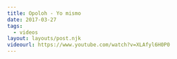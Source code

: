 ```yaml
---
title: Opoloh - Yo mismo
date: 2017-03-27
tags:
  - videos
layout: layouts/post.njk
videourl: https://www.youtube.com/watch?v=XLAfyl6H0P0
---
```

